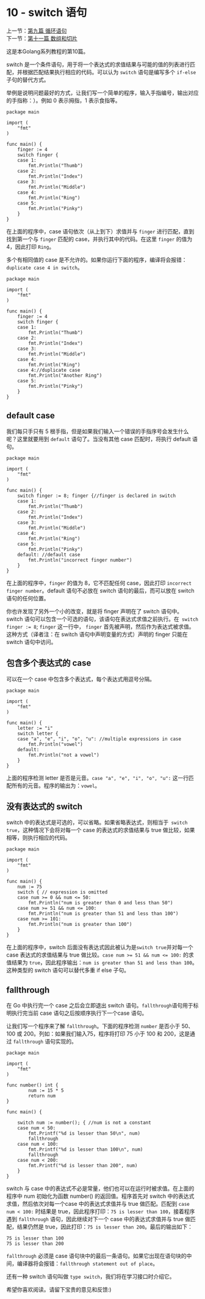 10 - switch 语句  
========================

上一节：[第九篇 循环语句](/docs/golang_tutorial_09.md)   
下一节：[第十一篇 数组和切片](/docs/golang_tutorial_11.md)  

这是本Golang系列教程的第10篇。  

switch 是一个条件语句，用于将一个表达式的求值结果与可能的值的列表进行匹配，并根据匹配结果执行相应的代码。可以认为 `switch` 语句是编写多个 `if-else `子句的替代方式。  

举例是说明问题最好的方式，让我们写一个简单的程序，输入手指编号，输出对应的手指称：）。例如 0 表示拇指，1 表示食指等。  

```golang
package main

import (  
    "fmt"
)

func main() {  
    finger := 4
    switch finger {
    case 1:
        fmt.Println("Thumb")
    case 2:
        fmt.Println("Index")
    case 3:
        fmt.Println("Middle")
    case 4:
        fmt.Println("Ring")
    case 5:
        fmt.Println("Pinky")
    }
}
```

在上面的程序中，case 语句依次（从上到下）求值并与 `finger` 进行匹配，直到找到第一个与 `finger` 匹配的 case，并执行其中的代码。在这里 `finger` 的值为 4，因此打印 `Ring`。  

多个有相同值的 case 是不允许的。如果你运行下面的程序，编译将会报错：`duplicate case 4 in switch`。  

```golang
package main

import (  
    "fmt"
)

func main() {  
    finger := 4
    switch finger {
    case 1:
        fmt.Println("Thumb")
    case 2:
        fmt.Println("Index")
    case 3:
        fmt.Println("Middle")
    case 4:
        fmt.Println("Ring")
    case 4://duplicate case
        fmt.Println("Another Ring")
    case 5:
        fmt.Println("Pinky")
    }
}
```

## default case  

我们每只手只有 5 根手指，但是如果我们输入一个错误的手指序号会发生什么呢？这里就要用到 `default` 语句了。当没有其他 case 匹配时，将执行 default 语句。  

```golang
package main

import (  
    "fmt"
)

func main() {  
    switch finger := 8; finger {//finger is declared in switch
    case 1:
        fmt.Println("Thumb")
    case 2:
        fmt.Println("Index")
    case 3:
        fmt.Println("Middle")
    case 4:
        fmt.Println("Ring")
    case 5:
        fmt.Println("Pinky")
    default: //default case
        fmt.Println("incorrect finger number")
    }
}
```

在上面的程序中，`finger` 的值为 8，它不匹配任何 case，因此打印 `incorrect finger number`。default 语句不必放在 switch 语句的最后，而可以放在 switch 语句的任何位置。  

你也许发现了另外一个小的改变，就是将 finger 声明在了 switch 语句中。switch 语句可以包含一个可选的语句，该语句在表达式求值之前执行。在` switch finger := 8`; `finger` 这一行中， `finger` 首先被声明，然后作为表达式被求值。这种方式（译者注：在 switch 语句中声明变量的方式）声明的 finger 只能在 switch 语句中访问。  

## 包含多个表达式的 case  

可以在一个 case 中包含多个表达式，每个表达式用逗号分隔。  

```golang
package main

import (  
    "fmt"
)

func main() {  
    letter := "i"
    switch letter {
    case "a", "e", "i", "o", "u": //multiple expressions in case
        fmt.Println("vowel")
    default:
        fmt.Println("not a vowel")
    }
}
```

上面的程序检测 letter 是否是元音。`case "a", "e", "i", "o", "u":` 这一行匹配所有的元音。程序的输出为：`vowel`。  

## 没有表达式的 switch  

switch 中的表达式是可选的，可以省略。如果省略表达式，则相当于` switch true`，这种情况下会将对每一个 case 的表达式的求值结果与 true 做比较，如果相等，则执行相应的代码。   

```golang
package main

import (  
    "fmt"
)

func main() {  
    num := 75
    switch { // expression is omitted
    case num >= 0 && num <= 50:
        fmt.Println("num is greater than 0 and less than 50")
    case num >= 51 && num <= 100:
        fmt.Println("num is greater than 51 and less than 100")
    case num >= 101:
        fmt.Println("num is greater than 100")
    }
}
```

在上面的程序中，switch 后面没有表达式因此被认为是` switch true `并对每一个 case 表达式的求值结果与 true 做比较。`case num >= 51 && num <= 100:` 的求值结果为 `true`，因此程序输出：`num is greater than 51 and less than 100`。这种类型的 switch 语句可以替代多重 if else 子句。   

## fallthrough  

在 Go 中执行完一个 case 之后会立即退出 switch 语句。`fallthrough`语句用于标明执行完当前 case 语句之后按顺序执行下一个case 语句。  

让我们写一个程序来了解 `fallthrough`。下面的程序检测 `number` 是否小于 50、100 或 200。列如：如果我们输入75，程序将打印 75 小于 100 和 200，这是通过 `fallthrough` 语句实现的。   

```golang
package main

import (  
    "fmt"
)

func number() int {  
        num := 15 * 5 
        return num
}

func main() {

    switch num := number(); { //num is not a constant
    case num < 50:
        fmt.Printf("%d is lesser than 50\n", num)
        fallthrough
    case num < 100:
        fmt.Printf("%d is lesser than 100\n", num)
        fallthrough
    case num < 200:
        fmt.Printf("%d is lesser than 200", num)
    }
}
```

switch 与 case 中的表达式不必是常量，他们也可以在运行时被求值。在上面的程序中 num 初始化为函数 number() 的返回值。程序首先对 switch 中的表达式求值，然后依次对每一个case 中的表达式求值并与 true 做匹配。匹配到 `case num < 100:` 时结果是 true，因此程序打印：`75 is lesser than 100`，接着程序遇到 `fallthrough` 语句，因此继续对下一个 case 中的表达式求值并与 true 做匹配，结果仍然是 true，因此打印：`75 is lesser than 200`。最后的输出如下：   

```golang
75 is lesser than 100  
75 is lesser than 200 
```

`fallthrough` 必须是 case 语句块中的最后一条语句。如果它出现在语句块的中间，编译器将会报错：`fallthrough statement out of place`。  

还有一种 switch 语句叫做 `type switch`，我们将在学习接口时介绍它。  

希望你喜欢阅读。请留下宝贵的意见和反馈:)  
